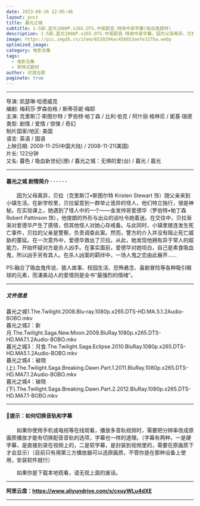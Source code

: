 ```yaml
---
date: 2023-08-26 12:05:48
layout: post
title: 暮光之城
subtitle: 1-5部.蓝光1080P.x265.DTS.中英配音.特效中英字幕(吸血鬼题材)
description: 1-5部.蓝光1080P.x265.DTS.中英配音.特效中英字幕。因为父母离异，贝拉随父亲来到小镇生活。在新学校里，贝拉留意到一群举止诡异的怪人，他们特立独行，很是神秘。在实验课上，她遇到了怪人中的一个——金发帅哥爱德华......
image: https://pic.imgdb.cn/item/6520294ac458853aefe327ba.webp
optimized_image: 
category: 电影合集
tags:
  - 电影合集
  - 哥特式题材
author: 对酒当歌
paginate: true
---
```


---

导演: 凯瑟琳·哈德威克  
编剧: 梅莉莎·罗森伯格 / 斯蒂芬妮·梅耶  
主演: 克里斯汀·斯图尔特 / 罗伯特·帕丁森 / 比利·伯克 / 阿什丽·格林尼 / 妮基·瑞德  
类型: 剧情 / 爱情 / 惊悚 / 奇幻  
制片国家/地区: 美国  
语言: 英语 / 国语  
上映日期: 2009-11-25(中国大陆) / 2008-11-21(美国)  
片长: 122分钟  
又名: 暮色 / 吸血新世纪(港) / 暮光之城：无惧的爱(台) / 暮光 / 晨光  

---

#### 暮光之城 剧情简介 · · · · · ·

　　因为父母离异，贝拉（克里斯汀•斯图尔特 Kristen Stewart 饰）随父亲来到小镇生活。在新学校里，贝拉留意到一群举止诡异的怪人，他们特立独行，很是神秘。在实验课上，她遇到了怪人中的一个——金发帅哥爱德华（罗伯特•帕丁森 Robert Pattinson 饰），他俊朗的外形与出众的谈吐令她着迷。在交往中，贝拉渐渐对爱德华产生了感情，但其他怪人对她心存戒备。与此同时，小镇里接连发生死亡事件，贝拉的父亲是警察，负责调查此案。然而，警方的介入并没有阻止死亡威胁的蔓延。在一次意外中，爱德华救出了贝拉。从此，她发现他拥有异于常人的超能力，开始怀疑对方是杀人凶手。在事实面前，爱德华对她坦白，自己是素食吸血鬼，所以凶手另有其人。在杀人凶案的羁绊中，一场人鬼之恋由此展开……

PS:融合了吸血鬼传说、狼人故事、校园生活、恐怖悬念、喜剧冒险等各种吸引眼球的元素，而凄美动人的爱情则是全书“最强烈的情绪”。

---

##### 文件信息

暮光之城1.The.Twilight.2008.Blu-ray.1080p.x265.DTS-HD.MA.5.1.2Audio-BOBO.mkv  
暮光之城2：新月.The.Twilight.Saga.New.Moon.2009.BluRay.1080p.x265.DTS-HD.MA7.1.2Audio-BOBO.mkv  
暮光之城3：月食.The.Twilight.Saga.Eclipse.2010.BluRay.1080p.x265.DTS-HD.MA5.1.2Audio-BOBO.mkv  
暮光之城4：破晓(上).The.Twilight.Saga.Breaking.Dawn.Part.1.2011.BluRay.1080p.x265.DTS-HD.MA7.1.2Audio-BOBO.mkv  
暮光之城4：破晓(下).The.Twilight.Saga.Breaking.Dawn.Part.2.2012.BluRay.1080p.x265.DTS-HD.MA7.1-BOBO.mkv  

---

#### 🔔提示：如何切换音轨和字幕

　　如果你使用手机或电视等在线观看，播放多音轨视频时，需要把分辨率改成原画质播放才能有切换配音音轨的选项，字幕也一样的道理。（字幕有两种，一是硬字幕，是直接刻录在视频上的，二是软字幕，是封装到视频里的，需要在原画质下才会显示）（目前只有用第三方播放器可以选原画质，不管你是在那种设备上使用，安装软件就行）

　　如果你是下载本地观看，请无视上面的废话。

---

**阿里云盘：<https://www.aliyundrive.com/s/cxuyWLu4dXE>**

---
